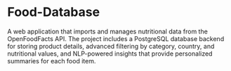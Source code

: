 # Food-Database
A web application that imports and manages nutritional data from the OpenFoodFacts API. The project includes a PostgreSQL database backend for storing product details, advanced filtering by category, country, and nutritional values, and NLP-powered insights that provide personalized summaries for each food item.
